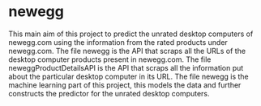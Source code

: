 # newegg
This main aim of this project to predict the unrated desktop computers of newegg.com using the information from the rated products
under newegg.com. 
The file newegg is the API that scraps all the URLs of the desktop computer products present in newegg.com. 
The file neweggProductDetailsAPI is the API that scraps all the information put about the particular desktop computer in its URL. 
The file newegg is the machine learning part of this project, this models the data and further constructs the predictor for the unrated desktop computers. 
